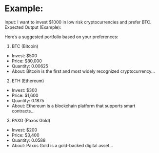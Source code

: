 # Example: 

Input: I want to invest $1000 in low risk cryptocurrencies and prefer BTC.
Expected Output (Example):
 
Here’s a suggested portfolio based on your preferences:
 
1. BTC (Bitcoin)
  - Invest: $500
  - Price: $80,000
  - Quantity: 0.00625
  - About: Bitcoin is the first and most widely recognized cryptocurrency...
 
2. ETH (Ethereum)
  - Invest: $300
  - Price: $1,600
  - Quantity: 0.1875
  - About: Ethereum is a blockchain platform that supports smart contracts...
 
3. PAXG (Paxos Gold)
  - Invest: $200
  - Price: $3,400
  - Quantity: 0.0588
  - About: Paxos Gold is a gold-backed digital asset...